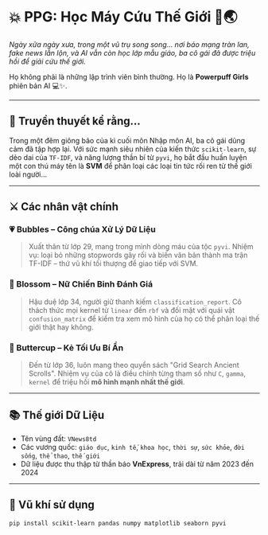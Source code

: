 # 💥 PPG: Học Máy Cứu Thế Giới 🧠🌏

*Ngày xửa ngày xưa, trong một vũ trụ song song... nơi báo mạng tràn lan, fake news lẫn lộn, và AI vẫn còn học lớp mẫu giáo, ba cô gái đã được triệu hồi để giải cứu thế giới.*

Họ không phải là những lập trình viên bình thường. Họ là **Powerpuff Girls** phiên bản AI 💻✨.

---

## 🌸 Truyền thuyết kể rằng...

Trong một đêm giông bão của kì cuối môn Nhập môn AI, ba cô gái dũng cảm đã tập hợp lại. Với sức mạnh siêu nhiên của kiến thức `scikit-learn`, sự dẻo dai của `TF-IDF`, và năng lượng thần bí từ `pyvi`, họ bắt đầu huấn luyện một con thú máy tên là **SVM** để phân loại các loại tin tức rối ren từ thế giới loài người...

---

## ⚔️ Các nhân vật chính

### 💗 Bubbles – Công chúa Xử Lý Dữ Liệu  
> Xuất thân từ lớp 29, mang trong mình dòng máu của tộc `pyvi`. Nhiệm vụ: loại bỏ những stopwords gây rối và biến văn bản thành ma trận TF-IDF – thứ vũ khí tối thượng để giao tiếp với SVM.

### 💙 Blossom – Nữ Chiến Binh Đánh Giá  
> Hậu duệ lớp 34, người giữ thanh kiếm `classification_report`. Cô thách thức mọi kernel từ `linear` đến `rbf` và đối mặt với quái vật `confusion_matrix` để kiểm tra xem mô hình của họ có thể phân loại thế giới thật hay không.

### 💚 Buttercup – Kẻ Tối Ưu Bí Ẩn  
> Đến từ lớp 36, luôn mang theo quyển sách "Grid Search Ancient Scrolls". Nhiệm vụ của cô là điều chỉnh từng tham số như `C`, `gamma`, `kernel` để triệu hồi **mô hình mạnh nhất thế giới**.

---

## 📚 Thế giới Dữ Liệu

- Tên vùng đất: `VNews8td`
- Các vương quốc: `giáo dục`, `kinh tế`, `khoa học`, `thời sự`, `sức khỏe`, `đời sống`, `thể thao`, `thế giới`
- Dữ liệu được thu thập từ thần báo **VnExpress**, trải dài từ năm 2023 đến 2024

---

## 🔮 Vũ khí sử dụng

```bash
pip install scikit-learn pandas numpy matplotlib seaborn pyvi
